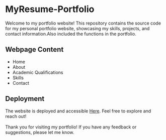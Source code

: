 # MyResume-Portfolio

Welcome to my portfolio website! This repository contains the source code for my personal portfolio website, showcasing my skills, projects, and contact information.Also included the functions in the portfolio.
## Webpage Content

<ul>
  <li>Home</li>
  <li>About</li>
  <li>Academic Qualifications</li>
  <li>Skills</li>
  <li>Contact</li>
</ul>

## Deployment

The website is deployed and accessible <a href ="https://vimukthimk.github.io/MyResume-Portfolio/">Here</a>. Feel free to explore and reach out!
<br><br>
Thank you for visiting my portfolio! If you have any feedback or suggestions, please let me know.
